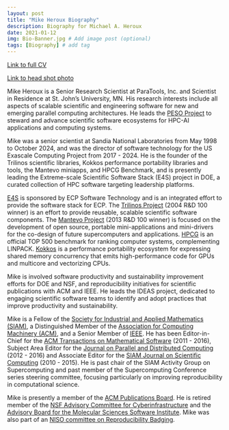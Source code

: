 ```yaml
---
layout: post
title: "Mike Heroux Biography"
description: Biography for Michael A. Heroux
date: 2021-01-12
img: Bio-Banner.jpg # Add image post (optional)
tags: [Biography] # add tag
---
```


[Link to full CV](../files/cv)

[Link to head shot photo](../assets/img/MikeHeroux2023.jpg)

Mike Heroux is a Senior Research Scientist at ParaTools, Inc. and Scientist in Residence at St. John’s University, MN. His research interests include all aspects of scalable scientific and engineering software for new and emerging parallel computing architectures.  He leads the [PESO Project](https://pesoproject.org) to steward and advance scientific software ecosystems for HPC-AI applications and computing systems.

Mike was a senior scientist at Sandia National Laboratories from May 1998 to October 2024, and was the director of software technology for the US Exascale Computing Project from 2017 - 2024. He is the founder of the Trilinos scientific libraries, Kokkos performance portability libraries and tools, the Mantevo miniapps, and HPCG Benchmark, and is presently leading the Extreme-scale Scientific Software Stack (E4S) project in DOE, a curated collection of HPC software targeting leadership platforms.

[E4S](https://e4s.io) is sponsored by ECP Software Technology and is an integrated effort to provide the software stack for ECP. The [Trilinos Project](https://trilinos.github.io) (2004 R&D 100 winner) is an effort to provide reusable, scalable scientific software components. The [Mantevo Project](https://mantevo.github.io) (2013 R&D 100 winner) is focused on the development of open source, portable mini-applications and mini-drivers for the co-design of future supercomputers and applications. [HPCG](https://hpcg-benchmark.org) is an official TOP 500 benchmark for ranking computer systems, complementing LINPACK. [Kokkos](https://kokkos.org) is a performance portability ecosystem for expressing shared memory concurrency that emits high-performance code for GPUs and multicore and vectorizing CPUs.

Mike is involved software productivity and sustainability improvement efforts for DOE and NSF, and reproducibility initiatives for scientific publications with ACM and IEEE. He leads the IDEAS project, dedicated to engaging scientific software teams to identify and adopt practices that improve productivity and sustainability.

Mike is a Fellow of the [Society for Industrial and Applied Mathematics (SIAM)](https://www.siam.org), a Distinguished Member of the [Association for Computing Machinery (ACM)](https://www.acm.org), and a Senior Member of [IEEE](https://www.ieee.org). He has been Editor-in-Chief for the [ACM Transactions on Mathematical Software](https://dl.acm.org/journal/toms) (2011 - 2016), Subject Area Editor for the [Journal on Parallel and Distributed Computing](https://www.journals.elsevier.com/journal-of-parallel-and-distributed-computing) (2012 - 2016) and Associate Editor for the [SIAM Journal on Scientific Computing](https://www.siam.org/publications/journals/siam-journal-on-scientific-computing-sisc) (2010 - 2015).  He is past chair of the SIAM Activity Group on Supercomputing and past member of the Supercomputing Conference series steering committee, focusing particularly on improving reproducibility in computational science.  

Mike is presently a member of the [ACM Publications Board](https://www.acm.org/publications/publications-board-committees). He is retired member of the [NSF Advisory Committee for Cyberinfrastructure](https://www.nsf.gov/cise/oac) and the [Advisory Board for the Molecular Sciences Software Institute](https://molssi.org).  Mike was also part of an [NISO committee on Reproducibility Badging](https://www.niso.org/niso-io/2019/01/new-niso-project-badging-scheme-reproducibility-computational-and-computing).
